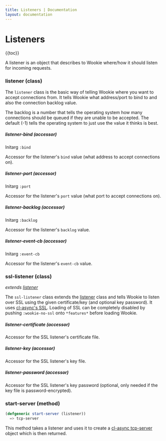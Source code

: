 ```yaml
---
title: Listeners | Documentation
layout: documentation
---
```


Listeners
=========
{{toc}}

A listener is an object that describes to Wookie where/how it should listen for
incoming requests.

### listener (class)
The `listener` class is the basic way of telling Wookie where you want to accept
connections from. It tells Wookie what address/port to bind to and also the
connection backlog value.

The backlog is a number that tells the operating system how many connections
should be queued if they are unable to be accepted. The default (-1) tells the
operating system to just use the value it thinks is best.

##### listener-bind (accessor)
Initarg `:bind`

Accessor for the listener's `bind` value (what address to accept connections on).

##### listener-port (accessor)
Initarg `:port`

Accessor for the listener's `port` value (what port to accept connections on).

##### listener-backlog (accessor)
Initarg `:backlog`

Accessor for the listener's `backlog` value.

##### listener-event-cb (accessor)
Initarg `:event-cb`

Accessor for the listener's `event-cb` value.

### ssl-listener (class)
_extends [listener](#listener)_

The `ssl-listener` class extends the [listener](#listener) class and tells
Wookie to listen over SSL using the given certificate/key (and optional key
password). It uses [cl-async's SSL](http://orthecreedence.github.com/cl-async/tcp-ssl). Loading of SSL can be
completely disabled by pushing `:wookie-no-ssl` onto `*features*` before loading
Wookie.

##### listener-certificate (accessor)
Accessor for the SSL listener's certificate file.

##### listener-key (accessor)
Accessor for the SSL listener's key file.

##### listener-password (accessor)
Accessor for the SSL listener's key password (optional, only needed if the key
file is password-encrypted).

### start-server (method)
```lisp
(defgeneric start-server (listener))
  => tcp-server
```

This method takes a listener and uses it to create a [cl-async tcp-server](http://orthecreedence.github.com/cl-async/tcp#tcp-server)
object which is then returned.

